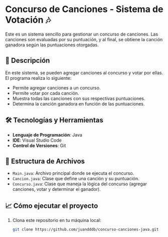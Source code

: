 # Concurso de Canciones - Sistema de Votación 🎶

Este es un sistema sencillo para gestionar un concurso de canciones. Las canciones son evaluadas por su puntuación, y al final, se obtiene la canción ganadora según las puntuaciones otorgadas.

## 🚀 Descripción

En este sistema, se pueden agregar canciones al concurso y votar por ellas. El programa realiza lo siguiente:

- Permite agregar canciones a un concurso.
- Permite votar por cada canción.
- Muestra todas las canciones con sus respectivas puntuaciones.
- Determina la canción ganadora en función de las puntuaciones.

## 🛠️ Tecnologías y Herramientas

- **Lenguaje de Programación**: Java
- **IDE**: Visual Studio Code
- **Control de Versiones**: Git

## 📂 Estructura de Archivos

- `Main.java`: Archivo principal donde se ejecuta el concurso.
- `Cancion.java`: Clase que define una canción y su puntuación.
- `Concurso.java`: Clase que maneja la lógica del concurso (agregar canciones, votar y determinar el ganador).

## 📈 Cómo ejecutar el proyecto

1. Clona este repositorio en tu máquina local:

   ```bash
   git clone https://github.com/juandddb/concurso-canciones-java.git
